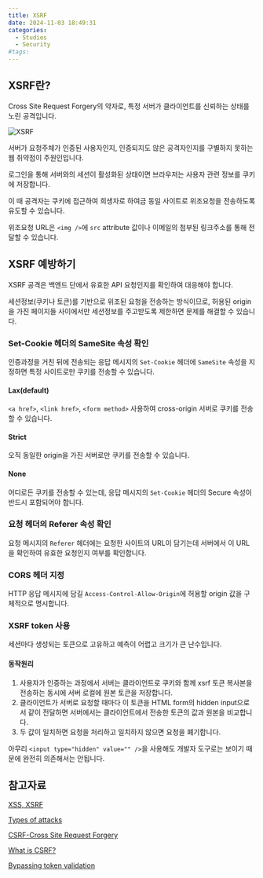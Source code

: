 ```yaml
---
title: XSRF
date: 2024-11-03 18:49:31
categories:
  - Studies
  - Security
#tags:
---
```

## XSRF란?

Cross Site Request Forgery의 약자로, 특정 서버가 클라이언트를 신뢰하는 상태를 노린 공격입니다.

![XSRF](/images/xsrf.png)

서버가 요청주체가 인증된 사용자인지, 인증되지도 않은 공격자인지를 구별하지 못하는 웹 취약점이 주원인입니다.

로그인을 통해 서버와의 세션이 활성화된 상태이면 브라우저는 사용자 관련 정보를 쿠키에 저장합니다.

이 때 공격자는 쿠키에 접근하여 희생자로 하여금 동일 사이트로 위조요청을 전송하도록 유도할 수 있습니다.

위조요청 URL은 `<img />`에 `src` attribute 값이나 이메일의 첨부된 링크주소를 통해 전달할 수 있습니다.

## XSRF 예방하기

XSRF 공격은 백엔드 단에서 유효한 API 요청인지를 확인하여 대응해야 합니다.

세션정보(쿠키나 토큰)를 기반으로 위조된 요청을 전송하는 방식이므로, 허용된 origin을 가진 페이지들 사이에서만 세션정보를 주고받도록 제한하면 문제를 해결할 수 있습니다.

### Set-Cookie 헤더의 SameSite 속성 확인

인증과정을 거친 뒤에 전송되는 응답 메시지의 `Set-Cookie` 헤더에 `SameSite` 속성을 지정하면 특정 사이트로만 쿠키를 전송할 수 있습니다.

#### Lax(default)

`<a href>`, `<link href>`, `<form method>` 사용하여 cross-origin 서버로 쿠키를 전송할 수 있습니다.

#### Strict

오직 동일한 origin을 가진 서버로만 쿠키를 전송할 수 있습니다.

#### None

어디로든 쿠키를 전송할 수 있는데, 응답 메시지의 `Set-Cookie` 헤더의 Secure 속성이 반드시 포함되어야 합니다.

### 요청 헤더의 Referer 속성 확인

요청 메시지의 `Referer` 헤더에는 요청한 사이트의 URL이 담기는데 서버에서 이 URL을 확인하여 유효한 요청인지 여부를 확인합니다.

### CORS 헤더 지정

HTTP 응답 메시지에 담길 `Access-Control-Allow-Origin`에 허용할 origin 값을 구체적으로 명시합니다.

### XSRF token 사용

세션마다 생성되는 토큰으로 고유하고 예측이 어렵고 크기가 큰 난수입니다.

#### 동작원리

1. 사용자가 인증하는 과정에서 서버는 클라이언트로 쿠키와 함께 xsrf 토큰 복사본을 전송하는 동시에 서버 로컬에 원본 토큰을 저장합니다.
2. 클라이언트가 서버로 요청할 때마다 이 토큰을 HTML form의 hidden input으로서 같이 전달하면 서버에서는 클라이언트에서 전송한 토큰의 값과 원본을 비교합니다.
3. 두 값이 일치하면 요청을 처리하고 일치하지 않으면 요청을 폐기합니다.

아무리 `<input type="hidden" value="" />`을 사용해도 개발자 도구로는 보이기 때문에 완전히 의존해서는 안됩니다.

## 참고자료

[XSS, XSRF](https://beomy.github.io/tech/etc/xss-xsrf/)

[Types of attacks](https://developer.mozilla.org/en-US/docs/Web/Security/Types_of_attacks)

[CSRF-Cross Site Request Forgery](https://www.imperva.com/learn/application-security/csrf-cross-site-request-forgery/)

[What is CSRF?](https://www.synopsys.com/glossary/what-is-csrf.html)

[Bypassing token validation](https://portswigger.net/web-security/csrf/bypassing-token-validation)